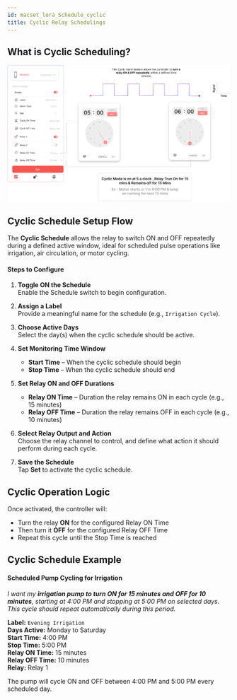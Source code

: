 ```yaml
---
id: macset_lora_Schedule_cyclic
title: Cyclic Relay Schedulings
---
```


## What is Cyclic Scheduling?

![title image](./assets/cyclic_scheduling_lora_controller.svg)

## Cyclic Schedule Setup Flow

The **Cyclic Schedule** allows the relay to switch ON and OFF repeatedly during a defined active window, ideal for scheduled pulse operations like irrigation, air circulation, or motor cycling.

#### Steps to Configure

1. **Toggle ON the Schedule**  
   Enable the Schedule switch to begin configuration.

2. **Assign a Label**  
   Provide a meaningful name for the schedule (e.g., `Irrigation Cycle`).

3. **Choose Active Days**  
   Select the day(s) when the cyclic schedule should be active.

4. **Set Monitoring Time Window**  
   - **Start Time** – When the cyclic schedule should begin  
   - **Stop Time** – When the cyclic schedule should end

5. **Set Relay ON and OFF Durations**  
   - **Relay ON Time** – Duration the relay remains ON in each cycle (e.g., 15 minutes)  
   - **Relay OFF Time** – Duration the relay remains OFF in each cycle (e.g., 10 minutes)

6. **Select Relay Output and Action**  
   Choose the relay channel to control, and define what action it should perform during each cycle.

7. **Save the Schedule**  
   Tap **Set** to activate the cyclic schedule.

## Cyclic Operation Logic

Once activated, the controller will:
- Turn the relay **ON** for the configured Relay ON Time
- Then turn it **OFF** for the configured Relay OFF Time
- Repeat this cycle until the Stop Time is reached

## Cyclic Schedule Example

#### Scheduled Pump Cycling for Irrigation

*I want my **irrigation pump to turn ON for 15 minutes and OFF for 10 minutes**, starting at 4:00 PM and stopping at 5:00 PM on selected days. This cycle should repeat automatically during this period.*

**Label:** `Evening Irrigation`  
**Days Active:** Monday to Saturday  
**Start Time:** 4:00 PM  
**Stop Time:** 5:00 PM  
**Relay ON Time:** 15 minutes  
**Relay OFF Time:** 10 minutes  
**Relay:** Relay 1

The pump will cycle ON and OFF between 4:00 PM and 5:00 PM every scheduled day.
